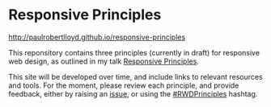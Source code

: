 # Responsive Principles

<http://paulrobertlloyd.github.io/responsive-principles>

This reponsitory contains three principles (currently in draft) for responsive web design, as outlined in my talk [Responsive Principles](https://speakerdeck.com/paulrobertlloyd/responsive-principles-front-end-london-may-2015).

This site will be developed over time, and include links to relevant resources and tools. For the moment, please review each principle, and provide feedback, either by raising an [issue](https://github.com/paulrobertlloyd/responsive-principles/issues), or using the [#RWDPrinciples](https://twitter.com/hashtag/RWDPrinciples) hashtag.
